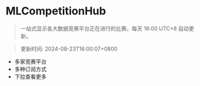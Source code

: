 # MLCompetitionHub

> 一站式显示各大数据竞赛平台正在进行的比赛，每天 16:00 UTC+8 自动更新。
  
> 更新时间: 2024-08-23T16:00:07+0800 

* 多家竞赛平台
* 多种订阅方式
* 下拉查看更多